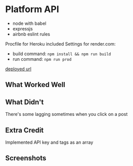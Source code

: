 #  Platform API

* node with babel
* expressjs
* airbnb eslint rules

Procfile for Heroku included
Settings for render.com:
* build command:  `npm install && npm run build`
* run command:  `npm run prod`

[deployed url](http://url-if-deployed-here)

## What Worked Well

## What Didn't
There's some lagging sometimes when you click on a post

## Extra Credit
Implemented API key and tags as an array

## Screenshots



